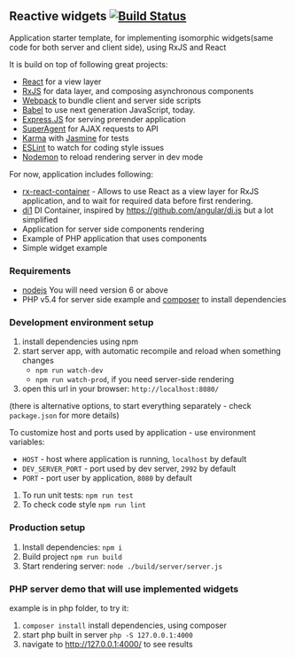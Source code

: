 ## Reactive widgets [![Build Status](https://travis-ci.org/zxbodya/reactive-widgets.svg?branch=master)](https://travis-ci.org/zxbodya/reactive-widgets)

Application starter template, for implementing isomorphic widgets(same code for both server and client side), using RxJS and React

It is build on top of following great projects:
 
 * [React](http://facebook.github.io/react/) for a view layer 
 * [RxJS](https://github.com/Reactive-Extensions/RxJS) for data layer, and composing asynchronous components
 * [Webpack](http://webpack.github.io/) to bundle client and server side scripts
 * [Babel](babeljs.io) to use next generation JavaScript, today.
 * [Express.JS](http://expressjs.com) for serving prerender application
 * [SuperAgent](https://visionmedia.github.io/superagent/) for AJAX requests to API 
 * [Karma](http://karma-runner.github.io/)  with [Jasmine](jasmine.github.io) for tests
 * [ESLint](http://eslint.org/) to watch for coding style issues
 * [Nodemon](http://nodemon.io/) to reload rendering server in dev mode
  
For now, application includes following:
 
 * [rx-react-container](https://github.com/zxbodya/rx-react-container) - Allows to use React as a view layer for RxJS application, and to wait for required data before first rendering.
 * [di1](https://github.com/zxbodya/di1) DI Container, inspired by https://github.com/angular/di.js but a lot simplified
 * Application for server side components rendering
 * Example of PHP application that uses components
 * Simple widget example

### Requirements

* [nodejs](http://nodejs.org) You will need version 6 or above
* PHP v5.4 for server side example and [composer](https://getcomposer.org/) to install dependencies 


### Development environment setup


1. install dependencies using npm
2. start server app, with automatic recompile and reload when something changes
    - `npm run watch-dev`
    - `npm run watch-prod`, if you need server-side rendering
3. open this url in your browser: `http://localhost:8080/`

(there is alternative options, to start everything separately - check `package.json` for more details)

To customize host and ports used by application - use environment variables:
- `HOST` - host where application is running, `localhost` by default 
- `DEV_SERVER_PORT` - port used by dev server, `2992` by default 
- `PORT` - port user by application, `8080` by default 


1. To run unit tests: `npm run test`
2. To check code style  `npm run lint`

### Production setup

1. Install dependencies: `npm i`
2. Build project `npm run build`
3. Start rendering server: `node ./build/server/server.js`

### PHP server demo that will use implemented widgets

example is in php folder, to try it:

1. `composer install` install dependencies, using composer
2. start php built in server `php -S 127.0.0.1:4000`
3. navigate to http://127.0.0.1:4000/ to see results
